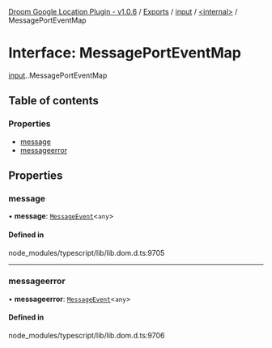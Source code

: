 [Droom Google Location Plugin - v1.0.6](../README.md) / [Exports](../modules.md) / [input](../modules/input.md) / [<internal\>](../modules/input._internal_.md) / MessagePortEventMap

# Interface: MessagePortEventMap

[input](../modules/input.md).[<internal>](../modules/input._internal_.md).MessagePortEventMap

## Table of contents

### Properties

- [message](input._internal_.MessagePortEventMap.md#message)
- [messageerror](input._internal_.MessagePortEventMap.md#messageerror)

## Properties

### message

• **message**: [`MessageEvent`](../modules/input._internal_.md#messageevent)<`any`\>

#### Defined in

node_modules/typescript/lib/lib.dom.d.ts:9705

___

### messageerror

• **messageerror**: [`MessageEvent`](../modules/input._internal_.md#messageevent)<`any`\>

#### Defined in

node_modules/typescript/lib/lib.dom.d.ts:9706
